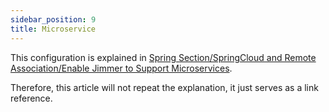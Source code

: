 ```yaml
---
sidebar_position: 9
title: Microservice
---
```


This configuration is explained in [Spring Section/SpringCloud and Remote Association/Enable Jimmer to Support Microservices](../spring/spring-cloud#enable-jimmer-to-support-microservices).

Therefore, this article will not repeat the explanation, it just serves as a link reference.